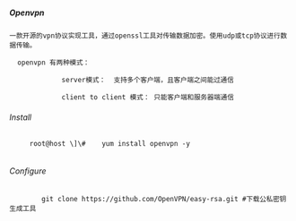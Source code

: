 ##### Openvpn

```
一款开源的vpn协议实现工具，通过openssl工具对传输数据加密。使用udp或tcp协议进行数据传输。

  openvpn 有两种模式： 
  
             server模式：  支持多个客户端，且客户端之间能过通信
             
             client to client 模式： 只能客户端和服务器端通信
```

###### Install

```
     root@host \]\#    yum install openvpn -y
```

###### 

###### Configure

```
        git clone https://github.com/OpenVPN/easy-rsa.git #下载公私密钥生成工具
        
        
        
        
        
```



